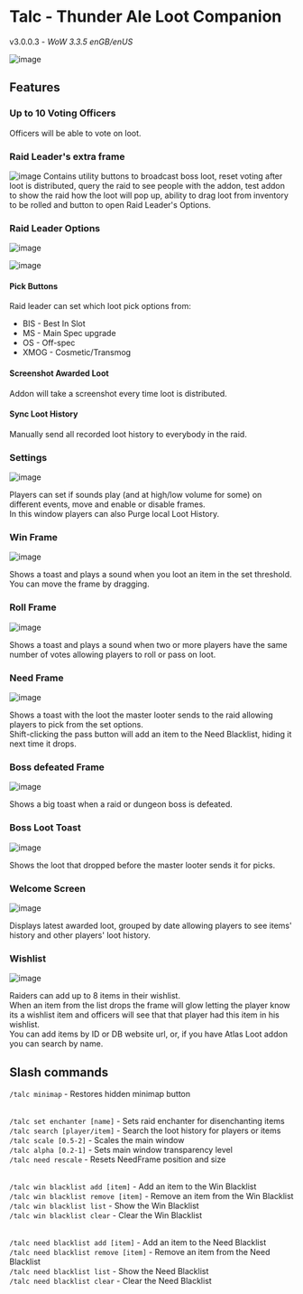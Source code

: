 # Talc - Thunder Ale Loot Companion
v3.0.0.3 - _WoW 3.3.5 enGB/enUS_

![image](https://user-images.githubusercontent.com/7255825/171659476-4d1d8e4c-3a3c-42df-a7f5-3b3374620df9.png)

## Features

### Up to 10 Voting Officers 
Officers will be able to vote on loot.

### Raid Leader's extra frame

![image](https://user-images.githubusercontent.com/7255825/171796513-689fe1bd-8ffb-4776-87e8-746e4c4a0d0a.png)
Contains utility buttons to broadcast boss loot, reset voting after loot is distributed, query the raid to see people with the addon, test addon to show the raid how the loot will pop up, ability to drag loot from inventory to be rolled and button to open Raid Leader's Options.

### Raid Leader Options

![image](https://user-images.githubusercontent.com/7255825/171796760-241f6287-d501-4b23-873b-66ab4c28b93f.png)

![image](https://user-images.githubusercontent.com/7255825/171796787-2bc2d94b-f068-482b-8ba3-14f5ded19db4.png)

#### Pick Buttons
Raid leader can set which loot pick options from:
- BIS - Best In Slot
- MS - Main Spec upgrade
- OS - Off-spec
- XMOG - Cosmetic/Transmog
 
#### Screenshot Awarded Loot
Addon will take a screenshot every time loot is distributed.

#### Sync Loot History
Manually send all recorded loot history to everybody in the raid.

### Settings

![image](https://user-images.githubusercontent.com/7255825/171659726-cc97630f-6d10-47b9-9900-27d8c2012731.png)

Players can set if sounds play (and at high/low volume for some) on different events, move and enable or disable frames.<br>
In this window players can also Purge local Loot History.

### Win Frame

![image](https://user-images.githubusercontent.com/7255825/171359935-f1255fd2-bf6d-4ee7-991a-5d78322c2088.png)


Shows a toast and plays a sound when you loot an item in the set threshold.<br>
You can move the frame by dragging.<br>

### Roll Frame

![image](https://user-images.githubusercontent.com/7255825/171359995-e7b48348-289a-4d10-8778-70d9d7772d26.png)


Shows a toast and plays a sound when two or more players have the same number of votes allowing players to roll or pass on loot.<Br>

### Need Frame
  
![image](https://user-images.githubusercontent.com/7255825/171360096-5c02e31c-31e2-4754-aa9b-ff8dc2c8e401.png)

Shows a toast with the loot the master looter sends to the raid allowing players to pick from the set options.<Br>
Shift-clicking the pass button will add an item to the Need Blacklist, hiding it next time it drops.

### Boss defeated Frame
  
  ![image](https://user-images.githubusercontent.com/7255825/171360181-eaf96707-54b8-45c8-ba42-87c3e1ef19eb.png)

  
Shows a big toast when a raid or dungeon boss is defeated.

### Boss Loot Toast
  
  ![image](https://user-images.githubusercontent.com/7255825/171360251-22c29ada-fda3-4740-acce-90846aa149bb.png)

  
Shows the loot that dropped before the master looter sends it for picks.

### Welcome Screen
  
![image](https://user-images.githubusercontent.com/7255825/171659527-cc4e4d95-a5af-4f4b-a789-d2d3bfcdeef1.png)

  
Displays latest awarded loot, grouped by date allowing players to see items' history and other players' loot history.

### Wishlist

![image](https://user-images.githubusercontent.com/7255825/171659638-e196d297-4760-417d-abe2-52fb0a8cbb11.png)

  
Raiders can add up to 8 items in their wishlist.<br>
When an item from the list drops the frame will glow letting the player know its a wishlist item and
officers will see that that player had this item in his wishlist.<br>
You can add items by ID or DB website url, or, if you have Atlas Loot addon you can search by name.


## Slash commands
`/talc minimap` - Restores hidden minimap button<BR><Br>

`/talc set enchanter [name]` - Sets raid enchanter for disenchanting items<BR>
`/talc search [player/item]` - Search the loot history for players or items<Br>
`/talc scale [0.5-2]` - Scales the main window<Br>
`/talc alpha [0.2-1]` - Sets main window transparency level<Br>
`/talc need rescale` - Resets NeedFrame position and size<Br><br>

`/talc win blacklist add [item]` - Add an item to the Win Blacklist<Br>
`/talc win blacklist remove [item]` - Remove an item from the Win Blacklist<Br>
`/talc win blacklist list` - Show the Win Blacklist<Br>
`/talc win blacklist clear` - Clear the Win Blacklist<Br><br>

`/talc need blacklist add [item]` - Add an item to the Need Blacklist<Br>
`/talc need blacklist remove [item]` - Remove an item from the Need Blacklist<Br>
`/talc need blacklist list` - Show the Need Blacklist<Br>
`/talc need blacklist clear` - Clear the Need Blacklist<Br><Br>


